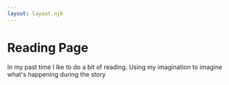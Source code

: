 ```yaml
---
layout: layout.njk
---
```


# Reading Page 

In my past time I lke to do a bit of reading. Using my imagination to imagine what's happening during the story

